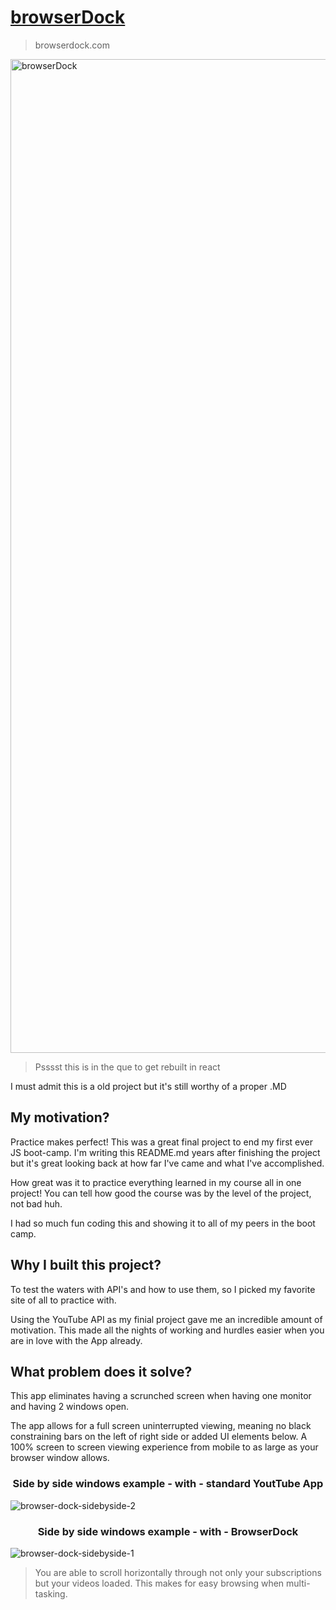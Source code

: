 # [browserDock](https://garnettr.github.io/YouTube-API_browserDock/) 
> browserdock.com

<img width="1590" alt="browserDock" src="https://user-images.githubusercontent.com/28959285/127800233-4cd6c191-9003-44a4-b6f5-0477cd0bd837.png">


> Psssst this is in the que to get rebuilt in react 


I must admit this is a old project but it's still worthy of a proper .MD


## My motivation?

Practice makes perfect! 
This was a great final project to end my first ever JS boot-camp.
I'm writing this README.md years after finishing the project but it's great looking back at
how far I've came and what I've accomplished. 


How great was it to practice everything learned in my course all in one project! 
You can tell how good the course was by the level of the project, not bad huh.
 

I had so much fun coding this and showing it to all of my peers in the boot camp.


## Why I built this project?
To test the waters with API's and how to use them, so I picked my favorite site of all to practice with.

Using the YouTube API as my finial project gave me an incredible amount of motivation.
This made all the nights of working and hurdles easier when you are in love with the App already.



## What problem does it solve?
This app eliminates having a scrunched screen when having one monitor and having 2 windows open.

The app allows for a full screen uninterrupted viewing, meaning no black constraining bars on the left of right side or added UI elements below. A 100% screen to screen viewing experience from mobile to as large as your browser window allows. 


<h3 align="center">Side by side windows example - with - standard YoutTube App</h4>

![browser-dock-sidebyside-2](https://user-images.githubusercontent.com/28959285/128177159-13acdc15-b90b-46e5-b748-f99f67a15b3c.png)



<h3 align="center">Side by side windows example - with - BrowserDock</h4>

![browser-dock-sidebyside-1](https://user-images.githubusercontent.com/28959285/128177176-99ac3ae4-32a4-418d-9b3d-ce6d53468d97.png)

> You are able to scroll horizontally through not only your subscriptions but your videos loaded. 
This makes for easy browsing when multi-tasking. 



